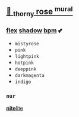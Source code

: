 ## [🌹 <sub>thorny</sub> rose <sup>mural<sup>](https://webmural.com/rose)

### [flex](prose.css) [shadow](rose.css) [bpm](index.html) 💕

* `mistyrose`
* `pink`
* `lightpink`
* `hotpink`
* `deeppink`
* `darkmagenta`
* `indigo`

### `nur`

[<b>nite</b><ins>lite</ins>](https://webmural.com/rose#nur)